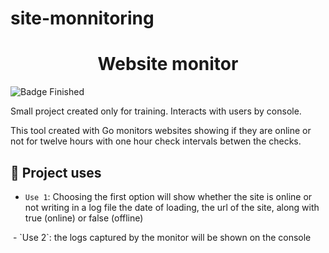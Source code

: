 # site-monnitoring

<h1 align="center"> Website monitor </h1>

![Badge Finished](http://img.shields.io/static/v1?label=STATUS&message=FINISHED&color=GREEN&style=for-the-badge)

Small project created only for training. Interacts with users by console. 

This tool created with Go monitors websites showing if they are online or not for twelve hours with one hour check intervals betwen the checks.  

## :hammer: Project uses 

- `Use 1`: Choosing the first option will show whether the site is online or not writing in a log file the date of loading, the url of the site, along with true (online) or false (offline)
<img src="">
- `Use 2`: the logs captured by the monitor will be shown on the console
